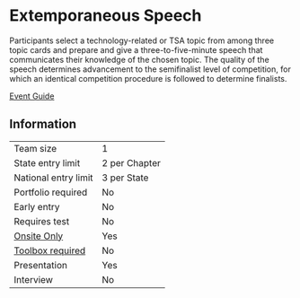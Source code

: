 # Extemporaneous Speech

Participants select a technology-related or TSA topic from
among three topic cards and prepare and give a three-to-five-minute speech that communicates their knowledge of the
chosen topic. The quality of the speech determines advancement to the semifinalist level of competition, for which an
identical competition procedure is followed to determine
finalists.

[Event Guide](https://lwsd.sharepoint.com/:b:/r/sites/GR-JHS-TechnologyStudentAssociation-SCA/Shared%20Documents/23-24/Competition/Event%20Guides/HS%20-%20Extemporaneous%20Speech.pdf)

## Information

|                             |               |
| --------------------------- | ------------- |
| Team size                   | 1             |
| State entry limit           | 2 per Chapter |
| National entry limit        | 3 per State   |
| Portfolio required          | No            |
| Early entry                 | No            |
| Requires test               | No            |
| [Onsite Only](/#terms)      | Yes           |
| [Toolbox required](/#terms) | No            |
| Presentation                | Yes           |
| Interview                   | No            |
